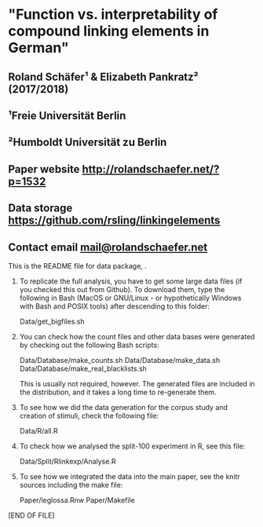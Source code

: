 # "Function vs. interpretability of compound linking elements in German"

## Roland Schäfer¹ & Elizabeth Pankratz² (2017/2018)
## ¹Freie Universität Berlin
## ²Humboldt Universität zu Berlin

## Paper website  http://rolandschaefer.net/?p=1532
## Data storage   https://github.com/rsling/linkingelements
## Contact email  mail@rolandschaefer.net

This is the README file for data package, .

1. To replicate the full analysis, you have to get some large data
   files (if you checked this out from Github). To download them,
   type the following in Bash (MacOS or GNU/Linux - or hypothetically
   Windows with Bash and POSIX tools) after descending to this
   folder:

   Data/get_bigfiles.sh

2. You can check how the count files and other data bases were
   generated by checking out the following Bash scripts:

   Data/Database/make_counts.sh
   Data/Database/make_data.sh
   Data/Database/make_real_blacklists.sh

   This is usually not required, however. The generated files
   are included in the distribution, and it takes a long time
   to re-generate them.

3. To see how we did the data generation for the corpus study
   and creation of stimuli, check the following file:

   Data/R/all.R

4. To check how we analysed the split-100 experiment in R, see
   this file:

   Data/Split/Rlinkexp/Analyse.R

5. To see how we integrated the data into the main paper, see
   the knitr sources including the make file:

   Paper/leglossa.Rnw
   Paper/Makefile

[END OF FILE]
